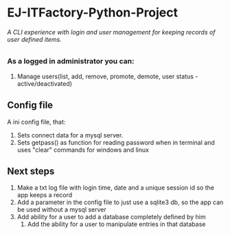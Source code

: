 # EJ-ITFactory-Python-Project

###### A CLI experience with login and user management for keeping records of user defined items.
### As a logged in administrator you can:
1) Manage users(list, add, remove, promote, demote, user status - active/deactivated)

## Config file
A ini config file, that: 
1) Sets connect data for a mysql server. 
2) Sets getpass() as function for reading password when in terminal 
and uses "clear" commands for windows and linux

## Next steps
1) Make a txt log file with login time, date and a unique session id so the app keeps a record
2) Add a parameter in the config file to just use a sqlite3 db, so the app can be used without a mysql server
3) Add ability for a user to add a database completely defined by him 
   1) Add the ability for a user to manipulate entries in that database
